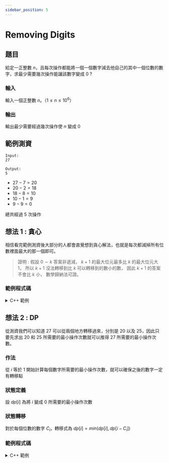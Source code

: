 ```yaml
---
sidebar_position: 5
---
```

Removing Digits
===

題目
---
給定一正整數 $n$，且每次操作都能將一個一個數字減去他自己的其中一個位數的數字，求最少需要幾次操作能讓該數字變成 $0$ ?

### 輸入
輸入一個正整數 $n$。（$1 \le n \le 10^6$）

### 輸出
輸出最少需要經過幾次操作使 $n$ 變成 $0$

範例測資
---
```
Input:
27

Output:
5
```
- $27 - 7 = 20$
- $20 - 2 = 18$
- $18 - 8 = 10$
- $10 - 1 = 9$
- $9 - 9 = 0$

總共經過 $5$ 次操作

想法 1 : 貪心
---

相信看完範例測資後大部分的人都會直覺想到貪心解法，也就是每次都減掉所有位數裡面最大的那一個即可。

> 證明 : 假設 $0 \sim k$ 答案非遞減，
$k + 1$ 的最大位元最多比 $k$ 的最大位元大 $1$，
所以 $k + 1$ 沒法轉移到比 $k$ 可以轉移到的數小的數，
因此 $k + 1$ 的答案不會比 $k$ 小，
數學歸納法可證。

### 範例程式碼

<details>
<summary>C++ 範例 </summary>

```cpp
#include <bits/stdc++.h>
#define IO ios_base::sync_with_stdio(0), cin.tie(0)
#define int long long 
using namespace std;

signed main() {
    IO;
    int n, ans = 0;
    cin >> n;
    while(n > 0) {
        int big = -1;
        for(int i = n; i > 0; i /= 10) {
            big = max(big, i % 10);
        }
        n -= big;
        ans++;
    }
    cout << ans;
}
```
</details>

想法 2 : DP
---

從測資我們可以知道 $27$ 可以從兩個地方轉移過來，分別是 $20$ 以及 $25$，因此只要先求出 $20$ 和 $25$ 所需要的最小操作次數就可以推得 $27$ 所需要的最小操作次數。

### 作法
從 $i$ 等於 $1$ 開始計算每個數字所需要的最小操作次數，就可以確保之後的數字一定有轉移點

### 狀態定義
設 $dp[i]$ 為將 $i$ 變成 $0$ 所需要的最小操作次數

### 狀態轉移
對於每個位數的數字 $C_i$，轉移式為 $dp[i] = min(dp[i], dp[i - C_i])$

### 範例程式碼

<details>
<summary>C++ 範例 </summary>

```cpp
#include <bits/stdc++.h>
#define IO ios_base::sync_with_stdio(0), cin.tie(0)
#define int long long 
using namespace std;
 
signed main() {
    IO;
    int n;
    cin >> n;
    vector<int>dp(n + 1, INT_MAX);
    dp[0] = 0;
    for(int i = 1; i <= n; i++) {
        for(int j = i; j > 0; j /= 10) {
            dp[i] = min(dp[i], dp[i - (j % 10)] + 1);
        }
    }
    cout << dp[n];
}
```
</details>
